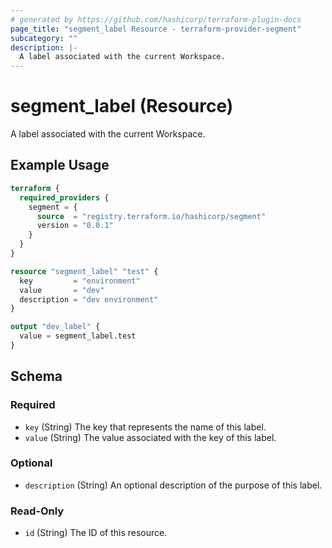 ```yaml
---
# generated by https://github.com/hashicorp/terraform-plugin-docs
page_title: "segment_label Resource - terraform-provider-segment"
subcategory: ""
description: |-
  A label associated with the current Workspace.
---
```


# segment_label (Resource)

A label associated with the current Workspace.

## Example Usage

```terraform
terraform {
  required_providers {
    segment = {
      source  = "registry.terraform.io/hashicorp/segment"
      version = "0.0.1"
    }
  }
}

resource "segment_label" "test" {
  key         = "environment"
  value       = "dev"
  description = "dev environment"
}

output "dev_label" {
  value = segment_label.test
}
```

<!-- schema generated by tfplugindocs -->
## Schema

### Required

- `key` (String) The key that represents the name of this label.
- `value` (String) The value associated with the key of this label.

### Optional

- `description` (String) An optional description of the purpose of this label.

### Read-Only

- `id` (String) The ID of this resource.
